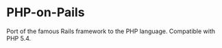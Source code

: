 PHP-on-Pails
============

Port of the famous Rails framework to the PHP language. Compatible with PHP 5.4.
